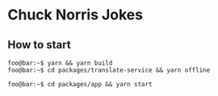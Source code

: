 # Chuck Norris Jokes

## How to start

```console
foo@bar:~$ yarn && yarn build
foo@bar:~$ cd packages/translate-service && yarn offline
```


```console
foo@bar:~$ cd packages/app && yarn start
```